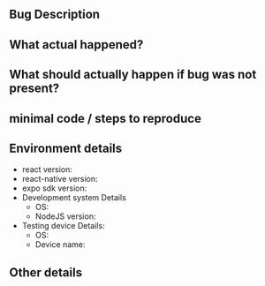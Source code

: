 ## Bug Description

<!-- Describe what is wrong in any words that came in your mind. Just don't write 'App crashed' or I will close this immidoetly unless it's relavent-->

## What actual happened?

<!-- Tell here what happened here. -->

## What should actually happen if bug was not present?

<!-- Tell normal behaviour that what should have happened if bug wasn/t there to make problems -->

## minimal code / steps to reproduce

<!-- Give proper details and step by step guide  that how to recreate this bug. -->
<!-- Any type of code help will be so much appriciated -->

## Environment details

<!-- What are you using? -->

- react version:
- react-native version:
- expo sdk version: <!-- If you use expo project -->
- Development system Details
  - OS:
  - NodeJS version:
- Testing device Details:
  - OS:
  - Device name:

## Other details

<!-- Anything you want to tell like How bad I am? -->
